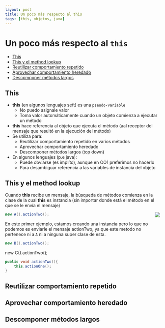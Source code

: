 ```yaml
---
layout: post
title: Un poco más respecto al this
tags: [this, objetos, java]
---
```



# Un poco más respecto al `this`

- [This](#this)
- [This y el method lookup](#this-y-el-method-lookup)
- [Reutilizar comportamiento repetido](#reutilizar-comportamiento-repetido)
- [Aprovechar comportamiento heredado](#aprovechar-comportamiento-heredado)
- [Descomponer métodos largos](#descomponer-métodos-largos)

## This
- **this** (en algunos lenguajes seft) es una `pseudo-variable`
    - No puedo asignale valor
    - Toma valor automáticamente cuando un objeto comienza a ejecutar un método
- **this** hace referencia al objeto que ejecuta el método (aal receptor del mensaje que resultó en la ejecución del método)
- Se utiliza para:
    - Reutilizar comportamiento repetido en varios métodos
    - Aprovechar comportamiento heredado
    - Descomponer métodos largos (top down)
- En algunos lenguajes (p.e java):
    - Puede obviarse (es implíto), aunque en OO1 preferimos no hacerlo
    - Para desambiguar referencia a las variables de instancia del objeto

## This y el method lookup

Cuando **this** recibe un mensaje, la búsqueda de métodos comienza en la clase de la cual **this** es instancia (sin importar donde está el método en el que se le envía el mensaje)

<img align='right' src = 'https://user-images.githubusercontent.com/55964635/193175787-d02aa844-30aa-4e01-a139-e692e6e9ff5c.png'>

```java
new A().actionTwo();
```
En este primer ejemplo, estamos creando una instancia pero lo que no podemos es enviarle el mensaje actionTwo, ya que este metodo no pertenece ni a `A` ni a ninguna super clase de esta.




```Java
new B().actionTwo();
```

new C().actionTwo();

```java
public void actionTwo(){
    this.actionOne();
}
```

## Reutilizar comportamiento repetido

## Aprovechar comportamiento heredado

## Descomponer métodos largos




